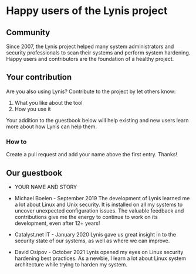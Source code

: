 # Happy users of the Lynis project

## Community

Since 2007, the Lynis project helped many system administrators and security
professionals to scan their systems and perform system hardening. Happy users
and contributors are the foundation of a healthy project.


## Your contribution

Are you also using Lynis? Contribute to the project by let others know:
1) What you like about the tool
2) How you use it

Your addition to the guestbook below will help existing and new users learn more
about how Lynis can help them.

### How to

Create a pull request and add your name above the first entry. Thanks!


## Our guestbook


* YOUR NAME AND STORY


* Michael Boelen - September 2019
The development of Lynis learned me a lot about Linux and Unix security. It is
installed on all my systems to uncover unexpected configuration issues. The
valuable feedback and contributions give me the energy to continue to work on
its development, even after 12+ years!

* Catalyst.net IT - January 2020
Lynis gave us great insight in to the security state of our systems, as well as where we can improve.

* David Osipov - October 2021
Lynis opened my eyes on Linux security hardening best practices. As a newbie, I learn a lot about Linux system architecture while trying to harden my system.
